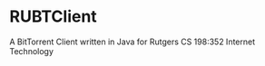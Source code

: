 RUBTClient
==========

A BitTorrent Client written in Java for Rutgers CS 198:352 Internet Technology
